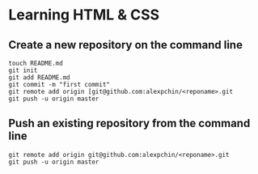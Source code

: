 Learning HTML & CSS
===================

## Create a new repository on the command line
    touch README.md
    git init
    git add README.md
    git commit -m "first commit"
    git remote add origin [git@github.com:alexpchin/<reponame>.git
    git push -u origin master

## Push an existing repository from the command line
    git remote add origin git@github.com:alexpchin/<reponame>.git
    git push -u origin master

